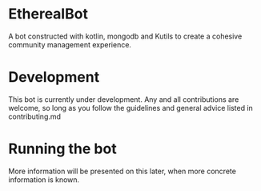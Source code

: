 # EtherealBot
A bot constructed with kotlin, mongodb and Kutils 
to create a cohesive community management experience.

# Development
This bot is currently under development. Any and all contributions are welcome,
so long as you follow the guidelines and general advice listed in contributing.md

# Running the bot
More information will be presented on this later, when more concrete information
is known.